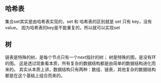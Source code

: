 
## 哈希表

集合set其实是由哈希表实现的，set 和 哈希表的区别就是 set 只有 key，没有value。
因为哈希表的key是不能重复的，所以就可以实现set

## 树
链表是特殊的树，是每个节点只有一个next指针的树；
树是特殊的图，是没有环的图。
这是透过现象看本质，所有复杂的数据结构都是由简单的数据结构进化而来的。
其实从本质上讲，数据结构只有两种：数组、链表，其他复杂的数据结构都是在这个基础上组合而来的。